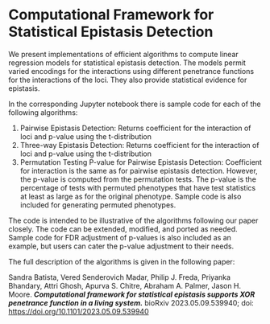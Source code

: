 # Computational Framework for Statistical Epistasis Detection

We present implementations of efficient algorithms to compute linear regression models for statistical epistasis detection. The models permit varied encodings for the interactions using different penetrance functions for the interactions of the loci. They also provide statistical evidence for epistasis.

In the corresponding Jupyter notebook there is sample code for each of the following algorithms:
1. Pairwise Epistasis Detection: Returns coefficient for the interaction of loci and p-value using the t-distribution
2. Three-way Epistasis Detection: Returns coefficient for the interaction of loci and p-value using the t-distribution
3. Permutation Testing P-value for Pairwise Epistasis Detection: Coefficient for interaction is the same as for pairwise epistasis detection. However, the p-value is computed from the permutation tests. The p-value is the percentage of tests with permuted phenotypes that have test statistics at least as large as for the original phenotype. Sample code is also included for generating permuted phenotypes.

The code is intended to be illustrative of the algorithms following our paper closely. The code can be extended, modified, and ported as needed. Sample code for FDR adjustment of p-values is also included as an example, but users can cater the p-value adjustment to their needs.

The full description of the algorithms is given in the following paper: 

Sandra Batista, Vered Senderovich Madar, Philip J. Freda, Priyanka Bhandary, Attri Ghosh, Apurva S. Chitre, Abraham A. Palmer, Jason H. Moore.
**_Computational framework for statistical epistasis supports XOR penetrance function in a living system._**
bioRxiv 2023.05.09.539940; doi: https://doi.org/10.1101/2023.05.09.539940
